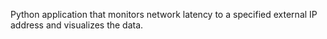 Python application that monitors network latency to a specified external IP address and visualizes the data.
